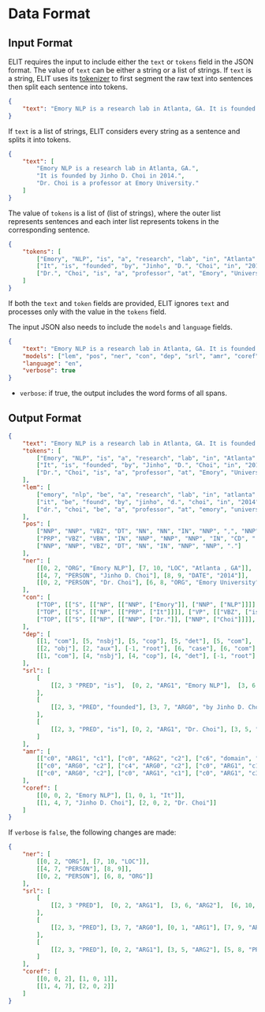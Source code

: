# Data Format

## Input Format

ELIT requires the input to include either the `text` or `tokens` field in the JSON format.
The value of `text` can be either a string or a list of strings.
If `text` is a string, ELIT uses its [tokenizer](tokenization.md) to first segment the raw text into sentences then split each sentence into tokens.


```json
{
    "text": "Emory NLP is a research lab in Atlanta, GA. It is founded by Jinho D. Choi in 2014. Dr. Choi is a professor at Emory University."
}
```

If `text` is a list of strings, ELIT considers every string as a sentence and splits it into tokens.

```json
{
    "text": [
        "Emory NLP is a research lab in Atlanta, GA.",
        "It is founded by Jinho D. Choi in 2014.",
        "Dr. Choi is a professor at Emory University."
    ]
}
```

The value of `tokens` is a list of (list of strings), where the outer list represents sentences and each inter list represents tokens in the corresponding sentence.

```json
{
    "tokens": [
        ["Emory", "NLP", "is", "a", "research", "lab", "in", "Atlanta", ",", "GA", "."],
        ["It", "is", "founded", "by", "Jinho", "D.", "Choi", "in", "2014", "."],
        ["Dr.", "Choi", "is", "a", "professor", "at", "Emory", "University", "."]
    ]
}
```

If both the `text` and `token` fields are provided, ELIT ignores `text` and processes only with the value in the `tokens` field.

The input JSON also needs to include the `models` and `language` fields.

```json
{
    "text": "Emory NLP is a research lab in Atlanta, GA. It is founded by Jinho D. Choi in 2014. Dr. Choi is a professor at Emory University.",
    "models": ["lem", "pos", "ner", "con", "dep", "srl", "amr", "coref"],
    "language": "en",
    "verbose": true
}
```

* `verbose`: if true, the output includes the word forms of all spans.


## Output Format

```json
{
    "text": "Emory NLP is a research lab in Atlanta, GA. It is founded by Jinho D. Choi in 2014. Dr. Choi is a professor at Emory University.",
    "tokens": [
        ["Emory", "NLP", "is", "a", "research", "lab", "in", "Atlanta", ",", "GA", "."],
        ["It", "is", "founded", "by", "Jinho", "D.", "Choi", "in", "2014", "."],
        ["Dr.", "Choi", "is", "a", "professor", "at", "Emory", "University", "."]
    ],
    "lem": [
        ["emory", "nlp", "be", "a", "research", "lab", "in", "atlanta", ",", "ga", "."],
        ["it", "be", "found", "by", "jinho", "d.", "choi", "in", "2014", "."],
        ["dr.", "choi", "be", "a", "professor", "at", "emory", "university", "."]
    ],
    "pos": [
        ["NNP", "NNP", "VBZ", "DT", "NN", "NN", "IN", "NNP", ",", "NNP", "."],
        ["PRP", "VBZ", "VBN", "IN", "NNP", "NNP", "NNP", "IN", "CD", "."],
        ["NNP", "NNP", "VBZ", "DT", "NN", "IN", "NNP", "NNP", "."]
    ],
    "ner": [
        [[0, 2, "ORG", "Emory NLP"], [7, 10, "LOC", "Atlanta , GA"]],
        [[4, 7, "PERSON", "Jinho D. Choi"], [8, 9, "DATE", "2014"]],
        [[0, 2, "PERSON", "Dr. Choi"], [6, 8, "ORG", "Emory University"]]
    ],
    "con": [
        ["TOP", [["S", [["NP", [["NNP", ["Emory"]], ["NNP", ["NLP"]]]], ["VP", [["VBZ", ["is"]], ["NP", [["NP", [["DT", ["a"]], ["NN", ["research"]], ["NN", ["lab"]]]], ["PP", [["IN", ["in"]], ["NP", [["NP", [["NNP", ["Atlanta"]]]], [",", [","]], ["NP", [["NNP", ["GA"]]]]]]]]]]]], [".", ["."]]]]]],
        ["TOP", [["S", [["NP", [["PRP", ["It"]]]], ["VP", [["VBZ", ["is"]], ["VP", [["VBN", ["founded"]], ["PP", [["IN", ["by"]], ["NP", [["NNP", ["Jinho"]], ["NNP", ["D."]], ["NNP", ["Choi"]]]]]], ["PP", [["IN", ["in"]], ["NP", [["CD", ["2014"]]]]]]]]]], [".", ["."]]]]]],
        ["TOP", [["S", [["NP", [["NNP", ["Dr."]], ["NNP", ["Choi"]]]], ["VP", [["VBZ", ["is"]], ["NP", [["NP", [["DT", ["a"]], ["NN", ["professor"]]]], ["PP", [["IN", ["at"]], ["NP", [["NNP", ["Emory"]], ["NNP", ["University"]]]]]]]]]], [".", ["."]]]]]]
    ],
    "dep": [
        [[1, "com"], [5, "nsbj"], [5, "cop"], [5, "det"], [5, "com"], [-1, "root"], [7, "case"], [5, "ppmod"], [7, "p"], [7, "appo"], [5, "p"]],
        [[2, "obj"], [2, "aux"], [-1, "root"], [6, "case"], [6, "com"], [6, "com"], [2, "nsbj"], [8, "case"], [2, "ppmod"], [2, "p"]],
        [[1, "com"], [4, "nsbj"], [4, "cop"], [4, "det"], [-1, "root"], [7, "case"],  [7, "com"], [4, "ppmod"], [4, "p"]]
    ],
    "srl": [
        [
            [[2, 3 "PRED", "is"],  [0, 2, "ARG1", "Emory NLP"],  [3, 6, "ARG2", "a research lab"],  [6, 10, "ARGM-LOC", "in Atlanta , GA"]]
        ],
        [
            [[2, 3, "PRED", "founded"], [3, 7, "ARG0", "by Jinho D. Choi"], [0, 1, "ARG1", "It"], [7, 9, "ARGM-TMP", "in 2014"]]
        ],
        [
            [[2, 3, "PRED", "is"], [0, 2, "ARG1", "Dr. Choi"], [3, 5, "ARG2", "a professor"], [5, 8, "PRED", "at Emory University"]]
        ]
    ],
    "amr": [
        [["c0", "ARG1", "c1"], ["c0", "ARG2", "c2"], ["c6", "domain", "c2"], ["c0", "instance", "have-mod-91"], ["c1", "instance", "name"], ["c2", "instance", "lab"], ["c5", "instance", "city"], ["c6", "instance", "research-01"], ["c7", "instance", "state"], ["c2", "location", "c5"], ["c5", "location", "c7"], ["c1", "op1", "\"emory\"@attr3@"], ["c1", "op2", "\"atlanta\"@attr4@"]],
        [["c0", "ARG0", "c2"], ["c4", "ARG0", "c2"], ["c0", "ARG1", "c1"], ["c4", "ARG2", "c5"], ["c6", "domain", "c5"], ["c7", "domain", "c5"], ["c0", "instance", "found-01"], ["c1", "instance", "it"], ["c2", "instance", "person"], ["c4", "instance", "have-org-role-91"], ["c5", "instance", "officer"], ["c6", "instance", "executive"], ["c7", "instance", "chief"], ["c0", "time", "2014@attr3@"]],
        [["c0", "ARG0", "c2"], ["c0", "ARG1", "c1"], ["c0", "ARG1", "c3"], ["c0", "ARG1", "c4"], ["c0", "instance", "have-org-role-91"], ["c1", "instance", "professor"], ["c2", "instance", "doctor"], ["c3", "instance", "doctor"], ["c4", "instance", "university"], ["c5", "instance", "emory"], ["c4", "name", "c5"]]
    ],
    "coref": [
        [[0, 0, 2, "Emory NLP"], [1, 0, 1, "It"]],
        [[1, 4, 7, "Jinho D. Choi"], [2, 0, 2, "Dr. Choi"]]
    ]
}
```

If  `verbose` is `false`, the following changes are made:

```json
{
    "ner": [
        [[0, 2, "ORG"], [7, 10, "LOC"]],
        [[4, 7, "PERSON"], [8, 9]],
        [[0, 2, "PERSON"], [6, 8, "ORG"]]
    ],
    "srl": [
        [
            [[2, 3 "PRED"],  [0, 2, "ARG1"],  [3, 6, "ARG2"],  [6, 10, "ARGM-LOC"]]
        ],
        [
            [[2, 3, "PRED"], [3, 7, "ARG0"], [0, 1, "ARG1"], [7, 9, "ARGM-TMP"]]
        ],
        [
            [[2, 3, "PRED"], [0, 2, "ARG1"], [3, 5, "ARG2"], [5, 8, "PRED"]]
        ]
    ],
    "coref": [
        [[0, 0, 2], [1, 0, 1]],
        [[1, 4, 7], [2, 0, 2]]
    ]
}
```
